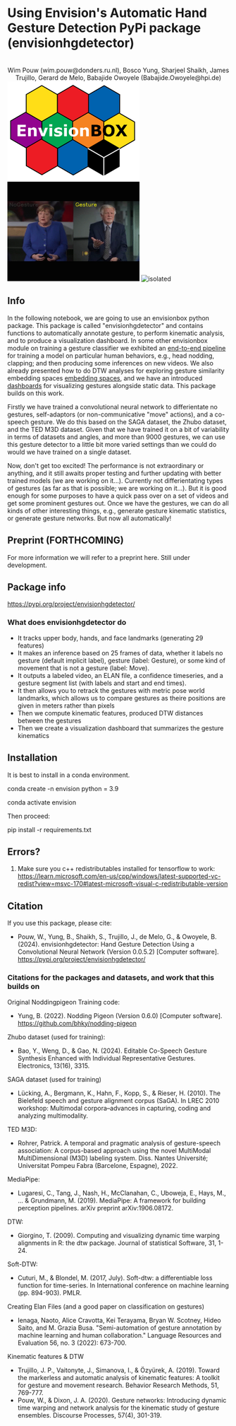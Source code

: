# Using Envision's Automatic Hand Gesture Detection PyPi package (envisionhgdetector)

<br>
<div align="center">Wim Pouw (wim.pouw@donders.ru.nl), Bosco Yung, Sharjeel Shaikh, James Trujillo, Gerard de Melo, Babajide Owoyele (Babajide.Owoyele@hpi.de) </div>

<img src="Images/envision_banner.png" alt="isolated" width="300"/>

<img src="Images/ex.gif"  width="300"/>

<img src="Images/dashboard.gif" alt="isolated" width="300"/>

## Info
In the following notebook, we are going to use an envisionbox python package. This package is called "envisionhgdetector" and contains functions to automatically annotate gesture, to perform kinematic analysis, and to produce a visualization dashboard. In some other envisionbox module on training a gesture classifier we exhibited an [end-to-end pipeline](https://github.com/WimPouw/envisionBOX_modulesWP/tree/main/UsingEnvisionHGdetector_package) for training a model on particular human behaviors, e.g., head nodding, clapping; and then producing some inferences on new videos.  We also already presented how to do DTW analyses for exploring gesture similarity embedding spaces [embedding spaces](https://envisionbox.org/embedded_Gesture_kinematic_spaces.html), and we have an introduced [dashboards](https://envisionbox.org/embedded_dynamicvisualizer.html) for visualizing gestures alongside static data. This package builds on this work.

Firstly we have trained a convolutional neural network to differientate no gestures, self-adaptors (or non-communicative "move" actions), and a co-speech gesture. We do this based on the SAGA dataset, the Zhubo dataset, and the TED M3D dataset. Given that we have trained it on a bit of variability in terms of datasets and angles, and more than 9000 gestures, we can use this gesture detector to a little bit more varied settings than we could do would we have trained on a single dataset.

Now, don't get too excited! The performance is not extraordinary or anything, and it still awaits proper testing and further updating with better trained models (we are working on it...). Currently not differientating types of gestures (as far as that is possible; we are working on it...). But it is good enough for some purposes to have a quick pass over on a set of videos and get some prominent gestures out. Once we have the gestures, we can do all kinds of other interesting things, e.g., generate gesture kinematic statistics, or generate gesture networks. But now all automatically!

## Preprint (FORTHCOMING)
For more information we will refer to a preprint here. Still under development.

## Package info
https://pypi.org/project/envisionhgdetector/

### What does envisionhgdetector do
* It tracks upper body, hands, and face landmarks (generating 29 features)
* It makes an inference based on 25 frames of data, whether it labels no gesture (default implicit label), gesture (label: Gesture), or some kind of movement that is not a gesture (label: Move).
* It outputs a labeled video, an ELAN file, a confidence timeseries, and a gesture segment list (with labels and start and end times).
* It then allows you to retrack the gestures with metric pose world landmarks, which allows us to compare gestures as theire positions are given in meters rather than pixels
* Then we compute kinematic features, produced DTW distances between the gestures
* Then we create a visualization dashboard that summarizes the gesture kinematics

## Installation
It is best to install in a conda environment. 

conda create -n envision python = 3.9

conda activate envision

Then proceed: 

pip install -r requirements.txt

## Errors?
1. Make sure you c++ redistributables installed for tensorflow to work: https://learn.microsoft.com/en-us/cpp/windows/latest-supported-vc-redist?view=msvc-170#latest-microsoft-visual-c-redistributable-version

## Citation
If you use this package, please cite:
* Pouw, W., Yung, B., Shaikh, S., Trujillo, J., de Melo, G., & Owoyele, B. (2024). envisionhgdetector: Hand Gesture Detection Using a Convolutional Neural Network (Version 0.0.5.2) [Computer software]. https://pypi.org/project/envisionhgdetector/

### Citations for the packages and datasets, and work that this builds on
Original Noddingpigeon Training code:
* Yung, B. (2022). Nodding Pigeon (Version 0.6.0) [Computer software]. https://github.com/bhky/nodding-pigeon

Zhubo dataset (used for training):
* Bao, Y., Weng, D., & Gao, N. (2024). Editable Co-Speech Gesture Synthesis Enhanced with Individual Representative Gestures. Electronics, 13(16), 3315.

SAGA dataset (used for training)
* Lücking, A., Bergmann, K., Hahn, F., Kopp, S., & Rieser, H. (2010). The Bielefeld speech and gesture alignment corpus (SaGA). In LREC 2010 workshop: Multimodal corpora–advances in capturing, coding and analyzing multimodality.

TED M3D:
* Rohrer, Patrick. A temporal and pragmatic analysis of gesture-speech association: A corpus-based approach using the novel MultiModal MultiDimensional (M3D) labeling system. Diss. Nantes Université; Universitat Pompeu Fabra (Barcelone, Espagne), 2022.

MediaPipe:
* Lugaresi, C., Tang, J., Nash, H., McClanahan, C., Uboweja, E., Hays, M., ... & Grundmann, M. (2019). MediaPipe: A framework for building perception pipelines. arXiv preprint arXiv:1906.08172.

DTW:
* Giorgino, T. (2009). Computing and visualizing dynamic time warping alignments in R: the dtw package. Journal of statistical Software, 31, 1-24.

Soft-DTW:
* Cuturi, M., & Blondel, M. (2017, July). Soft-dtw: a differentiable loss function for time-series. In International conference on machine learning (pp. 894-903). PMLR.

Creating Elan Files (and a good paper on classification on gestures)
* Ienaga, Naoto, Alice Cravotta, Kei Terayama, Bryan W. Scotney, Hideo Saito, and M. Grazia Busa. "Semi-automation of gesture annotation by machine learning and human collaboration." Language Resources and Evaluation 56, no. 3 (2022): 673-700.

Kinematic features & DTW
* Trujillo, J. P., Vaitonyte, J., Simanova, I., & Özyürek, A. (2019). Toward the markerless and automatic analysis of kinematic features: A toolkit for gesture and movement research. Behavior Research Methods, 51, 769-777.
* Pouw, W., & Dixon, J. A. (2020). Gesture networks: Introducing dynamic time warping and network analysis for the kinematic study of gesture ensembles. Discourse Processes, 57(4), 301-319.